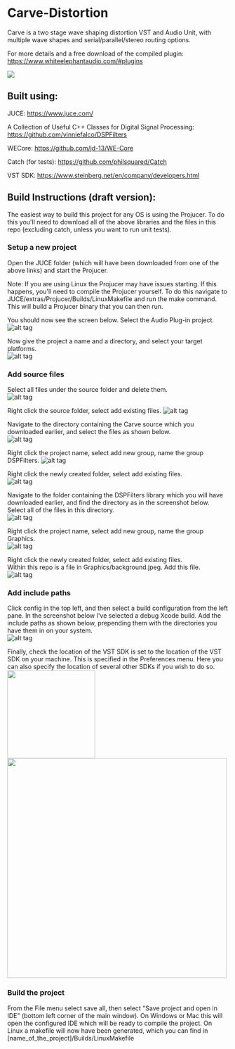 # Carve-Distortion
Carve is a two stage wave shaping distortion VST and Audio Unit, with multiple wave shapes and serial/parallel/stereo routing options.

For more details and a free download of the compiled plugin: https://www.whiteelephantaudio.com/#plugins

![](https://whiteelephantaudio.com/thumbs/carveThumbOriginal.png)  

## Built using:  

JUCE: https://www.juce.com/  

A Collection of Useful C++ Classes for Digital Signal Processing: https://github.com/vinniefalco/DSPFilters

WECore: https://github.com/jd-13/WE-Core  

Catch (for tests): https://github.com/philsquared/Catch  

VST SDK:  https://www.steinberg.net/en/company/developers.html

## Build Instructions (draft version):

The easiest way to build this project for any OS is using the Projucer. To do this you'll need to download all of the above libraries and the files in this repo (excluding catch, unless you want to run unit tests).  

### Setup a new project
Open the JUCE folder (which will have been downloaded from one of the above links) and start the Projucer.  
  
Note: If you are using Linux the Projucer may have issues starting. If this happens, you'll need to compile the Projucer yourself. To do this navigate to JUCE/extras/Projucer/Builds/LinuxMakefile and run the make command. This will build a Projucer binary that you can then run.  
  
You should now see the screen below. Select the Audio Plug-in project.
![alt tag](https://whiteelephantaudio.com/buildScreenshots/BuildSteps1.png)  
  
Now give the project a name and a directory, and select your target platforms.  
![alt tag](https://whiteelephantaudio.com/buildScreenshots/BuildSteps2.png)  
  
### Add source files 
Select all files under the source folder and delete them.  
![alt tag](https://whiteelephantaudio.com/buildScreenshots/BuildSteps3.png)  
  
Right click the source folder, select add existing files.
![alt tag](https://whiteelephantaudio.com/buildScreenshots/BuildSteps4.png)  

Navigate to the directory containing the Carve source which you downloaded earlier, and select the files as shown below.  
![alt tag](https://whiteelephantaudio.com/buildScreenshots/BuildSteps5.png)  
  
Right click the project name, select add new group, name the group DSPFilters.
![alt tag](https://whiteelephantaudio.com/buildScreenshots/BuildSteps6.png)  
  
Right click the newly created folder, select add existing files.  
![alt tag](https://whiteelephantaudio.com/buildScreenshots/BuildSteps7.png)  

Navigate to the folder containing the DSPFilters library which you will have downloaded earlier, and find the directory as in the screenshot below. Select all of the files in this directory.  
![alt tag](https://whiteelephantaudio.com/buildScreenshots/BuildSteps8.png)  
  
Right click the project name, select add new group, name the group Graphics.  
![alt tag](https://whiteelephantaudio.com/buildScreenshots/BuildSteps9.png)  
  
Right click the newly created folder, select add existing files.  
Within this repo is a file in Graphics/background.jpeg. Add this file.  
![alt tag](https://whiteelephantaudio.com/buildScreenshots/BuildSteps10.png)  
  
### Add include paths
Click config in the top left, and then select a build configuration from the left pane. In the screenshot below I've selected a debug Xcode build. Add the include paths as shown below, prepending them with the directories you have them in on your system.  
![alt tag](https://whiteelephantaudio.com/buildScreenshots/BuildSteps11.png)  

Finally, check the location of the VST SDK is set to the location of the VST SDK on your machine. This is specified in the Preferences menu. Here you can also specify the location of several other SDKs if you wish to do so.  
<img src="https://whiteelephantaudio.com/buildScreenshots/BuildSteps12.png" width="200">
<img src="https://whiteelephantaudio.com/buildScreenshots/BuildSteps13.png" width="500">

### Build the project
From the File menu select save all, then select "Save project and open in IDE" (bottom left corner of the main window). On Windows or Mac this will open the configured IDE which will be ready to compile the project. On Linux a makefile will now have been generated, which you can find in [name_of_the_project]/Builds/LinuxMakefile
